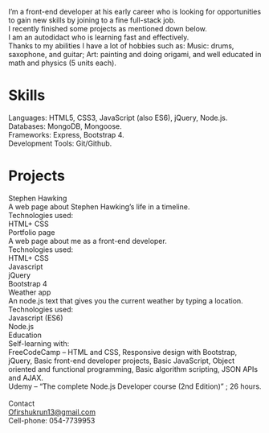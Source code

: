 

I’m a front-end developer at his early career who is looking for opportunities to gain new skills by joining to a fine full-stack job.<br> I recently finished some projects as mentioned down below.<br>  I am an autodidact who is learning fast and effectively.<br>  Thanks to my abilities I have a lot of hobbies such as: Music: drums, saxophone, and guitar; Art: painting and doing origami, and well educated in math and physics (5 units each).<br> 
# Skills
Languages: HTML5, CSS3, JavaScript (also ES6), jQuery, Node.js.<br> 
Databases: MongoDB, Mongoose.<br> 
Frameworks: Express, Bootstrap 4.<br> 
Development Tools: Git/Github.<br> 
# Projects
Stephen Hawking<br> 
A web page about Stephen Hawking’s life in a timeline.<br> 
Technologies used: <br> 
HTML+ CSS<br> 
Portfolio page<br> 
A web page about me as a front-end developer.<br> 
Technologies used: <br> 
HTML+ CSS<br> 
Javascript<br> 
jQuery<br> 
Bootstrap 4<br> 
Weather app <br> 
An node.js text that gives you the current weather by typing a location.<br> 
Technologies used: <br> 
Javascript (ES6)<br> 
Node.js<br> 
Education<br> 
Self-learning with:<br> 
FreeCodeCamp –  HTML and CSS, Responsive design with Bootstrap, jQuery, Basic front-end developer projects, Basic JavaScript, Object oriented and functional programming, Basic algorithm scripting, JSON APIs and AJAX.<br> 
Udemy – “The complete Node.js Developer course (2nd Edition)” ; 26 hours.<br> 
<br> 
Contact<br> 
Ofirshukrun13@gmail.com<br> 
Cell-phone: 054-7739953
